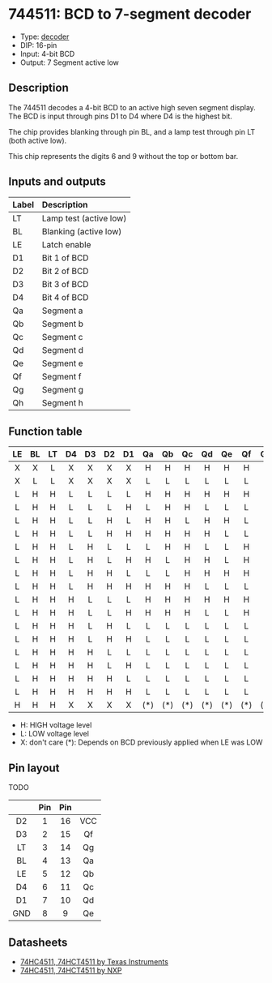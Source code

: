 # 744511: BCD to 7-segment decoder

- Type: [decoder](encoders_decoders.md)
- DIP: 16-pin
- Input: 4-bit BCD
- Output: 7 Segment active low

## Description

The 744511 decodes a 4-bit BCD to an active high seven segment display. The BCD is input through pins D1 to D4 where D4 is the highest bit.

The chip provides blanking through pin BL, and a lamp test through pin LT (both active low).

This chip represents the digits 6 and 9 without the top or bottom bar.

## Inputs and outputs

| Label | Description                  |
|:----- |:---------------------------- |
| LT    | Lamp test (active low)       |
| BL    | Blanking (active low)        |
| LE    | Latch enable                 |
| D1    | Bit 1 of BCD                 |
| D2    | Bit 2 of BCD                 |
| D3    | Bit 3 of BCD                 |
| D4    | Bit 4 of BCD                 |
| Qa    | Segment a                    |
| Qb    | Segment b                    |
| Qc    | Segment c                    |
| Qd    | Segment d                    |
| Qe    | Segment e                    |
| Qf    | Segment f                    |
| Qg    | Segment g                    |
| Qh    | Segment h                    |

## Function  table

| LE  | BL  | LT  | D4 | D3 | D2 | D1 | Qa  | Qb  | Qc  | Qd  | Qe  | Qf  | Qg  | Display |
|:---:|:---:|:---:|:--:|:--:|:--:|:--:|:---:|:---:|:---:|:---:|:---:|:---:|:---:|:-------:|
| X   | X   | L   | X  | X  | X  | X  | H   | H   | H   | H   | H   | H   | H   | 8       |
| X   | L   | L   | X  | X  | X  | X  | L   | L   | L   | L   | L   | L   | L   | Blank   |
| L   | H   | H   | L  | L  | L  | L  | H   | H   | H   | H   | H   | H   | L   | 0       |
| L   | H   | H   | L  | L  | L  | H  | L   | H   | H   | L   | L   | L   | L   | 1       |
| L   | H   | H   | L  | L  | H  | L  | H   | H   | L   | H   | H   | L   | H   | 2       |
| L   | H   | H   | L  | L  | H  | H  | H   | H   | H   | H   | L   | L   | H   | 3       |
| L   | H   | H   | L  | H  | L  | L  | L   | H   | H   | L   | L   | H   | H   | 4       |
| L   | H   | H   | L  | H  | L  | H  | H   | L   | H   | H   | L   | H   | H   | 5       |
| L   | H   | H   | L  | H  | H  | L  | L   | L   | H   | H   | H   | H   | H   | 6       |
| L   | H   | H   | L  | H  | H  | H  | H   | H   | H   | L   | L   | L   | L   | 7       |
| L   | H   | H   | H  | L  | L  | L  | H   | H   | H   | H   | H   | H   | H   | 8       |
| L   | H   | H   | H  | L  | L  | H  | H   | H   | H   | L   | L   | H   | H   | 9       |
| L   | H   | H   | H  | L  | H  | L  | L   | L   | L   | L   | L   | L   | L   | Blank   |
| L   | H   | H   | H  | L  | H  | H  | L   | L   | L   | L   | L   | L   | L   | Blank   |
| L   | H   | H   | H  | H  | L  | L  | L   | L   | L   | L   | L   | L   | L   | Blank   |
| L   | H   | H   | H  | H  | L  | H  | L   | L   | L   | L   | L   | L   | L   | Blank   |
| L   | H   | H   | H  | H  | H  | L  | L   | L   | L   | L   | L   | L   | L   | Blank   |
| L   | H   | H   | H  | H  | H  | H  | L   | L   | L   | L   | L   | L   | L   | Blank   |
| H   | H   | H   | X  | X  | X  | X  | (*) | (*) | (*) | (*) | (*) | (*) | (*) | (*)     |

- H: HIGH voltage level
- L: LOW voltage level
- X: don't care
(*): Depends on BCD previously applied when LE was LOW

## Pin layout

TODO

|     | Pin | Pin |     |
|:---:|:---:|:---:|:---:|
| D2  |   1 |  16 | VCC |
| D3  |   2 |  15 | Qf  |
| LT  |   3 |  14 | Qg  |
| BL  |   4 |  13 | Qa  |
| LE  |   5 |  12 | Qb  |
| D4  |   6 |  11 | Qc  |
| D1  |   7 |  10 | Qd  |
| GND |   8 |   9 | Qe  |

## Datasheets

- [74HC4511, 74HCT4511 by Texas Instruments](http://www.ti.com.cn/cn/lit/ds/symlink/cd54hc4511.pdf)
- [74HC4511, 74HCT4511 by NXP](http://www.nxp.com/documents/data_sheet/74HC_HCT4511_CNV.pdf)
